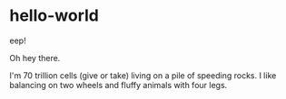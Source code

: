 # hello-world
eep!

Oh hey there.

I'm 70 trillion cells (give or take) living on a pile of speeding rocks. I like balancing on two wheels and fluffy animals with four legs.
